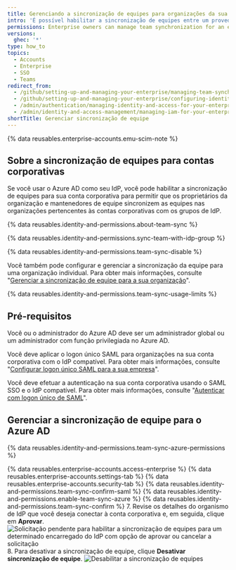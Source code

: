 ```yaml
---
title: Gerenciando a sincronização de equipes para organizações da sua empresa
intro: 'É possível habilitar a sincronização de equipes entre um provedor de identidade (IdP) e {% data variables.product.product_name %} para permitir que organizações pertencentes à sua conta corporativa gerenciem a associação de equipes por meio de grupos IdP.'
permissions: Enterprise owners can manage team synchronization for an enterprise account.
versions:
  ghec: '*'
type: how_to
topics:
  - Accounts
  - Enterprise
  - SSO
  - Teams
redirect_from:
  - /github/setting-up-and-managing-your-enterprise/managing-team-synchronization-for-organizations-in-your-enterprise-account
  - /github/setting-up-and-managing-your-enterprise/configuring-identity-and-access-management-for-your-enterprise-account/managing-team-synchronization-for-organizations-in-your-enterprise-account
  - /admin/authentication/managing-identity-and-access-for-your-enterprise/managing-team-synchronization-for-organizations-in-your-enterprise
  - /admin/identity-and-access-management/managing-iam-for-your-enterprise/managing-team-synchronization-for-organizations-in-your-enterprise
shortTitle: Gerenciar sincronização de equipe
---
```


{% data reusables.enterprise-accounts.emu-scim-note %}

## Sobre a sincronização de equipes para contas corporativas

Se você usar o Azure AD como seu IdP, você pode habilitar a sincronização de equipes para sua conta corporativa para permitir que os proprietários da organização e mantenedores de equipe sincronizem as equipes nas organizações pertencentes às contas corporativas com os grupos de IdP.

{% data reusables.identity-and-permissions.about-team-sync %}

{% data reusables.identity-and-permissions.sync-team-with-idp-group %}

{% data reusables.identity-and-permissions.team-sync-disable %}

Você também pode configurar e gerenciar a sincronização da equipe para uma organização individual. Para obter mais informações, consulte "[Gerenciar a sincronização de equipe para a sua organização](/organizations/managing-saml-single-sign-on-for-your-organization/managing-team-synchronization-for-your-organization)".

{% data reusables.identity-and-permissions.team-sync-usage-limits %}

## Pré-requisitos

Você ou o administrador do Azure AD deve ser um administrador global ou um administrador com função privilegiada no Azure AD.

Você deve aplicar o logon único SAML para organizações na sua conta corporativa com o IdP compatível. Para obter mais informações, consulte "[Configurar logon único SAML para a sua empresa](/admin/authentication/managing-identity-and-access-for-your-enterprise/configuring-saml-single-sign-on-for-your-enterprise)".

Você deve efetuar a autenticação na sua conta corporativa usando o SAML SSO e o IdP compatível. Para obter mais informações, consulte "[Autenticar com logon único de SAML](/articles/authenticating-with-saml-single-sign-on)".

## Gerenciar a sincronização de equipe para o Azure AD

{% data reusables.identity-and-permissions.team-sync-azure-permissions %}

{% data reusables.enterprise-accounts.access-enterprise %}
{% data reusables.enterprise-accounts.settings-tab %}
{% data reusables.enterprise-accounts.security-tab %}
{% data reusables.identity-and-permissions.team-sync-confirm-saml %}
{% data reusables.identity-and-permissions.enable-team-sync-azure %}
{% data reusables.identity-and-permissions.team-sync-confirm %}
7. Revise os detalhes do organismo de IdP que você deseja conectar à conta corporativa e, em seguida, clique em **Aprovar**. ![Solicitação pendente para habilitar a sincronização de equipes para um determinado encarregado do IdP com opção de aprovar ou cancelar a solicitação](/assets/images/help/teams/approve-team-synchronization.png)
8. Para desativar a sincronização de equipe, clique **Desativar sincronização de equipe**. ![Desabilitar a sincronização de equipes](/assets/images/help/teams/disable-team-synchronization.png)

